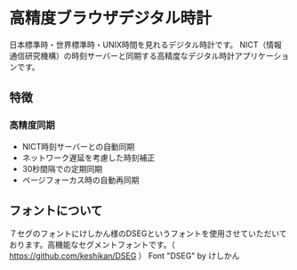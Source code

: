 # 高精度ブラウザデジタル時計
日本標準時・世界標準時・UNIX時間を見れるデジタル時計です。
NICT（情報通信研究機構）の時刻サーバーと同期する高精度なデジタル時計アプリケーションです。

## 特徴

### 高精度同期
- NICT時刻サーバーとの自動同期
- ネットワーク遅延を考慮した時刻補正
- 30秒間隔での定期同期
- ページフォーカス時の自動再同期

## フォントについて
７セグのフォントにけしかん様のDSEGというフォントを使用させていただいております。高機能なセグメントフォントです。（ https://github.com/keshikan/DSEG ）
Font "DSEG" by けしかん
